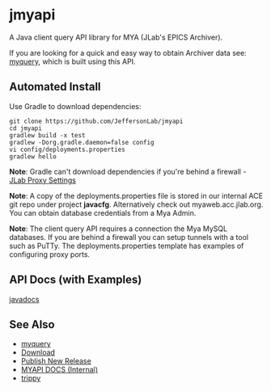 # jmyapi
A Java client query API library for MYA (JLab's EPICS Archiver).  

If you are looking for a quick and easy way to obtain Archiver data see: [myquery](https://github.com/JeffersonLab/myquery), which is built using this API.

## Automated Install
Use Gradle to download dependencies:
```
git clone https://github.com/JeffersonLab/jmyapi
cd jmyapi
gradlew build -x test
gradlew -Dorg.gradle.daemon=false config
vi config/deployments.properties
gradlew hello
```
__Note__: Gradle can't download dependencies if you're behind a firewall - [JLab Proxy Settings](https://github.com/JeffersonLab/jmyapi/wiki/JLab-Proxy)

__Note__: A copy of the deployments.properties file is stored in our internal ACE git repo under project __javacfg__.  Alternatively check out myaweb.acc.jlab.org.   You can obtain database credentials from a Mya Admin.

__Note__: The client query API requires a connection the Mya MySQL databases.  If you are behind a firewall you can setup tunnels with a tool such as PuTTy.   The deployments.properties template has examples of configuring proxy ports.

## API Docs (with Examples)
[javadocs](https://jeffersonlab.github.io/jmyapi/)   

## See Also
   - [myquery](https://github.com/JeffersonLab/myquery)
   - [Download](https://github.com/JeffersonLab/jmyapi/releases)    
   - [Publish New Release](https://github.com/JeffersonLab/jmyapi/wiki/Publish-New-Releases-to-Artifactory)
   - [MYAPI DOCS (Internal)](http://devweb.acc.jlab.org/controls_web/certified/myapi/)
   - [trippy](https://github.com/JeffersonLab/trippy)
